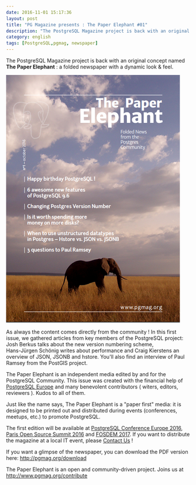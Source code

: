 ```yaml
---
date: 2016-11-01 15:17:36 
layout: post
title: "PG Magazine presents : The Paper Elephant #01"
description: "The PostgreSQL Magazine project is back with an original concept named **The Paper Elephant**"
category: english
tags: [PostgreSQL,pgmag, newspaper]
---
```


The PostgreSQL Magazine project is back with an original concept named **The Paper Elephant** : 
a folded newspaper with a dynamic look & feel. 

<!-- More -->


  ![](  https://github.com/daamien/blog/blob/gh-pages/assets/img/paper_elephant_01_cover.png?raw=true  )

As always the content comes directly from the community ! In this first issue, we gathered articles 
from key members of the PostgreSQL project: Josh Berkus talks about the new version numbering scheme,  
Hans-Jürgen Schönig writes about performance and Craig Kierstens an overview of JSON, JSONB and hstore. 
You'll also find an interview of Paul Ramsey from the PostGIS project.

The Paper Elephant is an independent media edited by and for the PostgreSQL Community.
This issue was created with the financial help of [PostgreSQL Europe](https://www.postgresql.eu)
and many benevolent contributors ( witers, editors, reviewers ). Kudos to all of them. 

Just like the name says, The Paper Elephant is a "paper first" media: it is designed to be printed out 
and distributed during events (conferences, meetups, etc.) to promote PostgreSQL. 

The first edition will be available at [PostgreSQL Conference Europe 2016](https://2016.pgconf.eu), 
[Paris Open Source Summit 2016](http://www.opensourcesummit.paris/) and [FOSDEM 2017](https://fosdem.org/). 
If you want to distribute the magazine at  a local IT event, please [Contact Us](mailto:contact@pgmag.org) !

If you want a glimpse of the newspaper, you can download the PDF version here: http://pgmag.org/download

The Paper Elephant is an open and community-driven project. Joins us at http://www.pgmag.org/contribute

